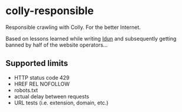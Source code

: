 # colly-responsible
Responsible crawling with Colly. For the better Internet.

Based on lessons learned while writing [Idun](https://github.com/tb0hdan/idun) and subsequently getting banned by half of the website operators...


## Supported limits

- HTTP status code 429
- HREF REL NOFOLLOW
- robots.txt
- actual delay between requests
- URL tests (i.e. extension, domain, etc.)
